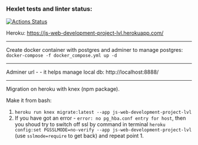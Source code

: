 ### Hexlet tests and linter status:
[![Actions Status](https://github.com/maxim1989/js-web-development-project-lvl4/workflows/hexlet-check/badge.svg)](https://github.com/maxim1989/js-web-development-project-lvl4/actions)

Heroku: https://js-web-development-project-lvl.herokuapp.com/

-----------

Create docker container with postgres and adminer to manage postgres: ```docker-compose -f docker_compose.yml up -d```

-----------

Adminer url - - it helps manage local db: http://localhost:8888/

-----------
Migration on heroku with knex (npm package).

Make it from bash:
1) ```heroku run knex migrate:latest --app js-web-development-project-lvl```
2) If you have got an error - ```error: no pg_hba.conf entry for host```, then you shoud try to switch off ssl by command in terminal ```heroku config:set PGSSLMODE=no-verify --app js-web-development-project-lvl``` (use ```sslmode=require``` to get back) and repeat point 1.
